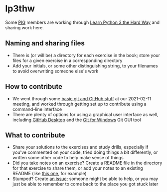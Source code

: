 # lp3thw
Some [PIG](https://github.com/uw-libraries-python-interest-group) members are working through [Learn Python 3 the Hard Way](https://alliance-primo.hosted.exlibrisgroup.com/permalink/f/l9c4fq/CP71290856150001451) and sharing work here.
## Naming and sharing files
- There is (or will be) a directory for each exercise in the book; store your files for a given exercise in a corresponding directory
- Add your initials, or some other distinguishing string, to your filenames to avoid overwriting someone else's work
## How to contribute
- We went through some [basic git and GitHub stuff](https://github.com/uw-libraries-python-interest-group/meetings/blob/main/2021_02_11.md#basic-git-and-github-stuff) at our 2021-02-11 meeting, and worked through getting set up to contribute using a command-line interface
- There are plenty of options for using a graphical user interface as well, including [GitHub Desktop](https://desktop.github.com/) and the [Git for Windows](https://gitforwindows.org/) Git GUI tool
## What to contribute
- Share your solutions to the exercises and study drills, especially if you've commented on your code, tried doing things a bit differently, or written some other code to help make sense of things
- Did you take notes on an exercise? Create a README file in the directory for that exercise to share them, or add your notes to an existing README (like [this one](https://github.com/uw-libraries-python-interest-group/lp3thw/blob/master/ex37/README.md), for example)
- Stumped? Create [an issue](https://github.com/uw-libraries-python-interest-group/lp3thw/issues); someone might be able to help, or you may just be able to remember to come back to the place you got stuck later